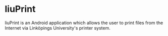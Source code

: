 liuPrint
========

liuPrint is an Android application which allows the user to print files from the Internet via Linköpings University's printer system.